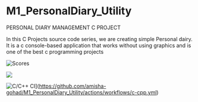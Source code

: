 # M1_PersonalDiary_Utility

PERSONAL DIARY MANAGEMENT C PROJECT

In this C Projects source code series, we are creating simple Personal dairy. It is a c console-based application that works without using graphics and is one of the best c programming projects


![Scores](https://api.codiga.io/project/31368/score/svg)

![](https://api.codiga.io/project/31368/status/svg)

![C/C++ CI](https://github.com/amisha-gohad/M1_PersonalDiary_Utility/actions/workflows/c-cpp.yml/badge.svg)](https://github.com/amisha-gohad/M1_PersonalDiary_Utility/actions/workflows/c-cpp.yml)
